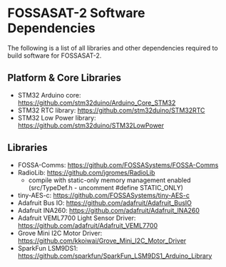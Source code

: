 # FOSSASAT-2 Software Dependencies
The following is a list of all libraries and other dependencies required to build software for FOSSASAT-2.

## Platform & Core Libraries
* STM32 Arduino core: https://github.com/stm32duino/Arduino_Core_STM32
* STM32 RTC library: https://github.com/stm32duino/STM32RTC
* STM32 Low Power library: https://github.com/stm32duino/STM32LowPower

## Libraries
* FOSSA-Comms: https://github.com/FOSSASystems/FOSSA-Comms
* RadioLib: https://github.com/jgromes/RadioLib
  * compile with static-only memory management enabled (src/TypeDef.h - uncomment #define STATIC_ONLY)
* tiny-AES-c: https://github.com/FOSSASystems/tiny-AES-c
* Adafruit Bus IO: https://github.com/adafruit/Adafruit_BusIO
* Adafruit INA260: https://github.com/adafruit/Adafruit_INA260
* Adafruit VEML7700 Light Sensor Driver: https://github.com/adafruit/Adafruit_VEML7700
* Grove Mini I2C Motor Driver: https://github.com/kkoiwai/Grove_Mini_I2C_Motor_Driver
* SparkFun LSM9DS1: https://github.com/sparkfun/SparkFun_LSM9DS1_Arduino_Library

